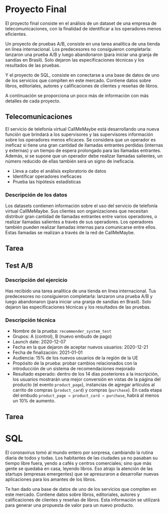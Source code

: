 # Proyecto Final  

El proyecto final consiste en el análisis de un dataset de una empresa de telecomunicaciones, con la finalidad de identificar a los operadores menos eficientes.  

Un proyecto de pruebas A/B, consiste en una tarea analítica de una tienda en línea internacional. Los predecesores no consiguieron completarla: lanzaron una prueba A/B y luego abandonaron (para iniciar una granja de sandías en Brasil). Solo dejaron las especificaciones técnicas y los resultados de las pruebas.

Y el proyecto de SQL, consiste en conectarse a una base de datos de uno de los servicios que compiten en este mercado. Contiene datos sobre libros, editoriales, autores y calificaciones de clientes y reseñas de libros.  

A continuación se proporciona un poco más de información con más detalles de cada proyecto.  

## **Telecomunicaciones**  

El servicio de telefonía virtual CallMeMaybe está desarrollando una nueva función que brindará a los supervisores y las supervisores información sobre los operadores menos eficaces. Se considera que un operador es ineficaz si tiene una gran cantidad de llamadas entrantes perdidas (internas y externas) y un tiempo de espera prolongado para las llamadas entrantes. Además, si se supone que un operador debe realizar llamadas salientes, un número reducido de ellas también será un signo de ineficacia.  

- Lleva a cabo el análisis exploratorio de datos  
- Identificar operadores ineficaces  
- Prueba las hipótesis estadísticas  

### **Descripción de los datos**    

Los datasets contienen información sobre el uso del servicio de telefonía virtual CallMeMaybe. Sus clientes son organizaciones que necesitan distribuir gran cantidad de llamadas entrantes entre varios operadores, o realizar llamadas salientes a través de sus operadores. Los operadores también pueden realizar llamadas internas para comunicarse entre ellos. Estas llamadas se realizan a través de la red de CallMeMaybe.  

## **Tarea**  
## **Test A/B**  

### **Descripción del ejercicio**  

Has recibido una tarea analítica de una tienda en línea internacional. Tus predecesores no consiguieron completarla: lanzaron una prueba A/B y luego abandonaron (para iniciar una granja de sandías en Brasil). Solo dejaron las especificaciones técnicas y los resultados de las pruebas.

### Descripción técnica  

- Nombre de la prueba: `recommender_system_test`  
- Grupos: А (control), B (nuevo embudo de pago)  
- Launch date: 2020-12-07  
- Fecha en la que dejaron de aceptar nuevos usuarios: 2020-12-21  
- Fecha de finalización: 2021-01-01  
- Audiencia: 15% de los nuevos usuarios de la región de la UE  
- Propósito de la prueba: probar cambios relacionados con la introducción de un sistema de recomendaciones mejorado  
- Resultado esperado: dentro de los 14 días posteriores a la inscripción, los usuarios mostrarán una mejor conversión en vistas de la página del producto (el evento `product_page`), instancias de agregar artículos al carrito de compras (`product_card`) y compras (`purchase`). En cada etapa del embudo `product_page → product_card → purchase`, habrá al menos un 10% de aumento.  

## **Tarea**  
# **SQL**  

El coronavirus tomó al mundo entero por sorpresa, cambiando la rutina diaria de todos y todas. Los habitantes de las ciudades ya no pasaban su tiempo libre fuera, yendo a cafés y centros comerciales; sino que más gente se quedaba en casa, leyendo libros. Eso atrajo la atención de las startups (empresas emergentes) que se apresuraron a desarrollar nuevas aplicaciones para los amantes de los libros.  

Te han dado una base de datos de uno de los servicios que compiten en este mercado. Contiene datos sobre libros, editoriales, autores y calificaciones de clientes y reseñas de libros. Esta información se utilizará para generar una propuesta de valor para un nuevo producto.  
